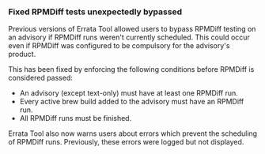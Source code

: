 ### Fixed RPMDiff tests unexpectedly bypassed

Previous versions of Errata Tool allowed users to bypass RPMDiff
testing on an advisory if RPMDiff runs weren't currently scheduled.
This could occur even if RPMDiff was configured to be compulsory for
the advisory's product.

This has been fixed by enforcing the following conditions before
RPMDiff is considered passed:

* An advisory (except text-only) must have at least one RPMDiff run.
* Every active brew build added to the advisory must have an RPMDiff run.
* All RPMDiff runs must be finished.

Errata Tool also now warns users about errors which prevent the
scheduling of RPMDiff runs.  Previously, these errors were logged but
not displayed.

